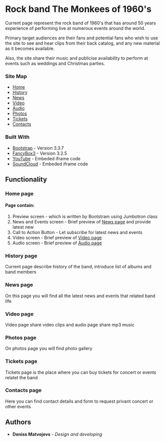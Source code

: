 # Rock band The Monkees of 1960's

Current page represent the rock band of 1960's that has around 50 years experience of performing live at numerous events around the world.
    
Primary target audiences are their fans and potential fans who wish to use the site to see and hear clips from their back catalog, and any new material as it becomes available.
    
Also, the site share their music and publicise availability to perform at events such as weddings and Christmas parties.

### Site Map

* [Home](https://madenden.github.io/project_theMonkees/index.html)
* [History](https://madenden.github.io/project_theMonkees/history.html)
* [News](https://madenden.github.io/project_theMonkees/news.html)
* [Video](https://madenden.github.io/project_theMonkees/video.html)
* [Audio](https://madenden.github.io/project_theMonkees/audio.html)
* [Photos](https://madenden.github.io/project_theMonkees/photos.html)
* [Tickets](https://madenden.github.io/project_theMonkees/tickets.html)
* [Contacts](https://madenden.github.io/project_theMonkees/contacts.html)

### Built With 

* [Bootstrap](https://getbootstrap.com/docs/3.3/) - Version 3.3.7
* [FancyBox3](http://fancyapps.com/fancybox/3/) - Version 3.2.5
* [YouTube](https://www.youtube.com/) - Embeded iframe code
* [SoundCloud](https://soundcloud.com) - Embeded iframe code
    
## Functionality

### Home page

 #### Page contain:
 
1. Preview screen - which is written by Bootstram using Jumbotron class
2. News and Events screen - Brief preview of [News page](https://madenden.github.io/project_theMonkees/news.html) and provide latest new
3. Call to Action Button - Let subscribe for latest news and events
4. Video screen - Brief preview of [Video page](https://madenden.github.io/project_theMonkees/video.html)
4. Audio screen - Brief preview of [Audio page](https://madenden.github.io/project_theMonkees/audio.html)
 
### History page

Current page describe history of the band, introduce list of albums and band members
 
### News page

On this page you will find all the latest news and events that related band life
    
### Video page

Video page share video clips and audio page share mp3 music
    
### Photos page

On photos page you will find photo gallery 
    
### Tickets page

Tickets page is the place where you can buy tickets for concert or events relatet the band

### Contacts page

Here you can find contact details and form to request privant concert or other events

## Authors

* **Deniss Matvejevs** - *Design and developing* 


